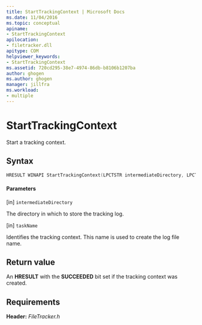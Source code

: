 ```yaml
---
title: StartTrackingContext | Microsoft Docs
ms.date: 11/04/2016
ms.topic: conceptual
apiname:
- StartTrackingContext
apilocation:
- filetracker.dll
apitype: COM
helpviewer_keywords:
- StartTrackingContext
ms.assetid: 720cd295-38e7-4974-86db-b8106b1207ba
author: ghogen
ms.author: ghogen
manager: jillfra
ms.workload:
- multiple
---
```

# StartTrackingContext
Start a tracking context.

## Syntax

```cpp
HRESULT WINAPI StartTrackingContext(LPCTSTR intermediateDirectory, LPCTSTR taskName);
```

#### Parameters
[in] `intermediateDirectory`

 The directory in which to store the tracking log.

[in] `taskName`

 Identifies the tracking context. This name is used to create the log file name.

## Return value
 An **HRESULT** with the **SUCCEEDED** bit set if the tracking context was created.

## Requirements
 **Header:** *FileTracker.h*
